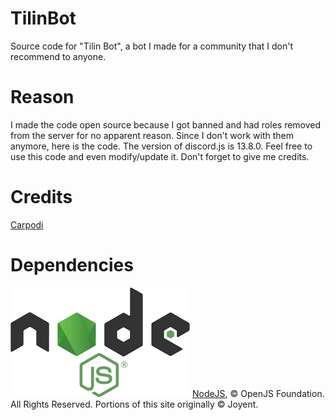# TilinBot
Source code for "Tilin Bot", a bot I made for a community that I don't recommend to anyone.
# Reason 
I made the code open source because I got banned and had roles removed from the server for no apparent reason. Since I don't work with them anymore, here is the code. The version of discord.js is 13.8.0. Feel free to use this code and even modify/update it. Don't forget to give me credits.

# Credits 
[Carpodi](https://carpodi.xyz)
# Dependencies 

![NodeJS logo](https://raw.githubusercontent.com/Carpodi/DiscordRPC/main/nodejs.png)
[NodeJS](https://nodejs.org/en/), © OpenJS Foundation. All Rights Reserved. Portions of this site originally © Joyent.
